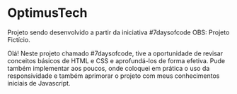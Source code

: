 # OptimusTech
Projeto sendo desenvolvido a partir da iniciativa #7daysofcode 
OBS: Projeto Fictício.

Olá!
Neste projeto chamado #7daysofcode, tive a oportunidade de revisar conceitos básicos de HTML e CSS e aprofundá-los de forma efetiva. Pude também implementar aos poucos, onde coloquei em prática o uso da responsividade e também aprimorar o projeto com meus conhecimentos iniciais de Javascript.
